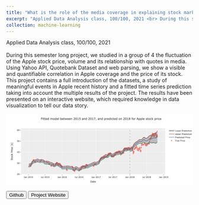 ```yaml
---
title: "What is the role of the media coverage in explaining stock market fluctuations?"
excerpt: "Applied Data Analysis class, 100/100, 2021 <br> During this semester long project, we studied in a group of 4 the fluctuation of the Apple stock price, volume and its relationship with quotes in media. Using Yahoo API, Quotebank Dataset and web parsing, we show a visible and quantifiable correlation in Apple coverage and the price of its stock. This project contains a full introduction of the datasets, a study of meaningful events in Apple recent history and a fitted time series prediction taking into account the multiple results of the project. The results have been presented on an interactive website, which required knowledge in data visualization to tell our data story."
collection: machine-learning
---
```


Applied Data Analysis class, 100/100, 2021 <br><br> During this semester long project, we studied in a group of 4 the fluctuation of the Apple stock price, volume and its relationship with quotes in media. Using Yahoo API, Quotebank Dataset and web parsing, we show a visible and quantifiable correlation in Apple coverage and the price of its stock. This project contains a full introduction of the datasets, a study of meaningful events in Apple recent history and a fitted time series prediction taking into account the multiple results of the project. The results have been presented on an interactive website, which required knowledge in data visualization to tell our data story.

<img src='/images/apple.png'>

<a href='https://github.com/raphaelattias/apple-stock-analytics'><button>Github</button></a>  <a href='https://www.freecodecamp.org/'><button>Project Website</button></a>



